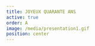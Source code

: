 ```yaml
---
title: JOYEUX QUARANTE ANS
active: true
order: A
image: /media/presentation1.gif
position: center
---
```


